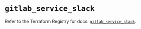 # `gitlab_service_slack`

Refer to the Terraform Registry for docs: [`gitlab_service_slack`](https://registry.terraform.io/providers/gitlabhq/gitlab/16.9.1/docs/resources/service_slack).
